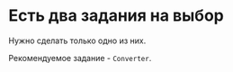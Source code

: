 # Есть два задания на выбор

Нужно сделать только одно из них.

Рекомендуемое задание - `Converter`.
